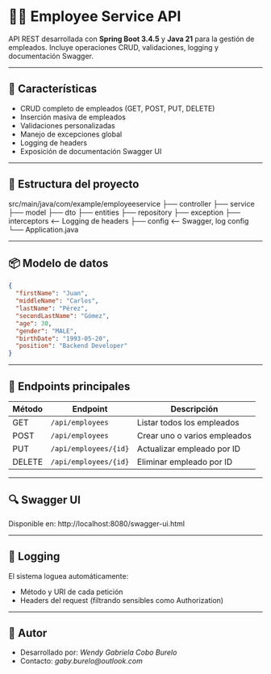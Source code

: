 # 👨‍💼 Employee Service API

API REST desarrollada con **Spring Boot 3.4.5** y **Java 21** para la gestión de empleados. Incluye operaciones CRUD, validaciones, logging y documentación Swagger.

---

## 📌 Características

- CRUD completo de empleados (GET, POST, PUT, DELETE)
- Inserción masiva de empleados
- Validaciones personalizadas
- Manejo de excepciones global
- Logging de headers
- Exposición de documentación Swagger UI

---

## 📂 Estructura del proyecto

src/main/java/com/example/employeeservice
├── controller
├── service
├── model
    ├── dto
    ├── entities
├── repository
├── exception
├── interceptors      <-- Logging de headers
├── config            <-- Swagger, log config
└── Application.java

---

## 📦 Modelo de datos

```json
{
  "firstName": "Juan",
  "middleName": "Carlos",
  "lastName": "Pérez",
  "secondLastName": "Gómez",
  "age": 30,
  "gender": "MALE",
  "birthDate": "1993-05-20",
  "position": "Backend Developer"
}
```

---

## 🚀 Endpoints principales

| Método | Endpoint              | Descripción                  |
| ------ | --------------------- | ---------------------------- |
| GET    | `/api/employees`      | Listar todos los empleados   |
| POST   | `/api/employees`      | Crear uno o varios empleados |
| PUT    | `/api/employees/{id}` | Actualizar empleado por ID   |
| DELETE | `/api/employees/{id}` | Eliminar empleado por ID     |

---

## 🔍 Swagger UI

Disponible en:
http://localhost:8080/swagger-ui.html

---

## 🐾 Logging

El sistema loguea automáticamente:

- Método y URI de cada petición
- Headers del request (filtrando sensibles como Authorization)

---

## 🧠 Autor

- Desarrollado por: _Wendy Gabriela Cobo Burelo_
- Contacto: _gaby.burelo@outlook.com_
